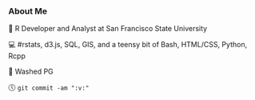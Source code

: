 ### About Me

:briefcase:  R Developer and Analyst at San Francisco State University

:computer:  #rstats, d3.js, SQL, GIS, and a teensy bit of Bash, HTML/CSS, Python, Rcpp

:basketball:  Washed PG

:clock5: `git commit -am ":v:"`

<!--
**daranzolin/daranzolin** is a ✨ _special_ ✨ repository because its `README.md` (this file) appears on your GitHub profile.

Here are some ideas to get you started:

- 🔭 I’m currently working on ...
- 🌱 I’m currently learning ...
- 👯 I’m looking to collaborate on ...
- 🤔 I’m looking for help with ...
- 💬 Ask me about ...
- 📫 How to reach me: ...
- 😄 Pronouns: ...
- ⚡ Fun fact: ...
-->
